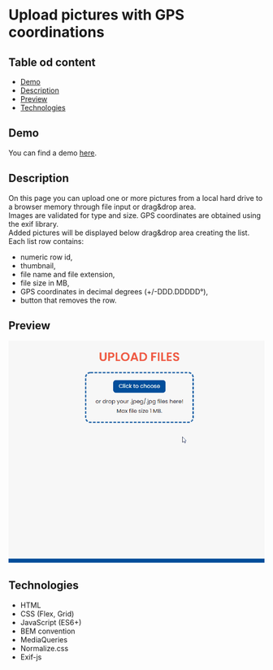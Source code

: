 # Upload pictures with GPS coordinations

## Table od content

- [Demo](#demo)
- [Description](#description)
- [Preview](#preview)
- [Technologies](#technologies)

## Demo

You can find a demo [here](https://paulgrym.github.io/upload-pictures-with-exif-coordinates/).

## Description

On this page you can upload one or more pictures from a local hard drive to a browser memory through file input or drag&drop area.
</br>Images are validated for type and size. GPS coordinates are obtained using the exif library.
</br>Added pictures will be displayed below drag&drop area creating the list. Each list row contains:

- numeric row id,
- thumbnail,
- file name and file extension,
- file size in MB,
- GPS coordinates in decimal degrees (+/-DDD.DDDDD°),
- button that removes the row.

## Preview

<img src="./Preview.gif" width="700px">

## Technologies

- HTML
- CSS (Flex, Grid)
- JavaScript (ES6+)
- BEM convention
- MediaQueries
- Normalize.css
- Exif-js
